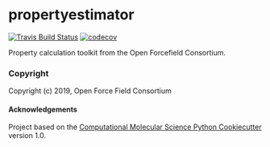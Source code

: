 propertyestimator
==============================
[//]: # (Badges)
[![Travis Build Status](https://travis-ci.org/REPLACE_WITH_OWNER_ACCOUNT/propertyestimator.png)](https://travis-ci.org/REPLACE_WITH_OWNER_ACCOUNT/propertyestimator)
[![codecov](https://codecov.io/gh/REPLACE_WITH_OWNER_ACCOUNT/propertyestimator/branch/master/graph/badge.svg)](https://codecov.io/gh/REPLACE_WITH_OWNER_ACCOUNT/propertyestimator/branch/master)

Property calculation toolkit from the Open Forcefield Consortium.

### Copyright

Copyright (c) 2019, Open Force Field Consortium


#### Acknowledgements
 
Project based on the 
[Computational Molecular Science Python Cookiecutter](https://github.com/molssi/cookiecutter-cms) version 1.0.
